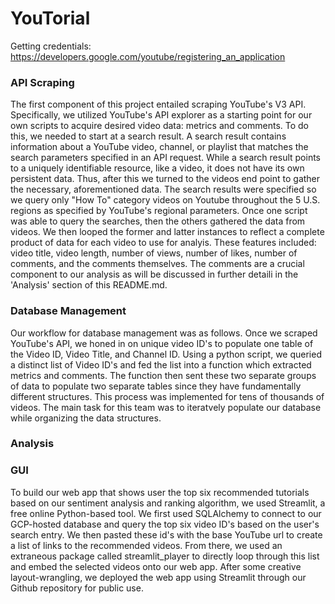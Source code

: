 # YouTorial

Getting credentials:
https://developers.google.com/youtube/registering_an_application

### API Scraping

The first component of this project entailed scraping YouTube's V3 API. Specifically, we utilized YouTube's API explorer as a starting point for our own scripts to acquire desired video data: metrics and comments. To do this, we needed to start at a search result. A search result contains information about a YouTube video, channel, or playlist that matches the search parameters specified in an API request. While a search result points to a uniquely identifiable resource, like a video, it does not have its own persistent data. Thus, after this we turned to the videos end point to gather the necessary, aforementioned data. The search results were specified so we query only "How To" category videos on Youtube throughout the 5 U.S. regions as specified by YouTube's regional parameters. Once one script was able to query the searches, then the others gathered the data from videos. We then looped the former and latter instances to reflect a complete product of data for each video to use for analyis. These features included: video title, video length, number of views, number of likes, number of comments, and the comments themselves. The comments are a crucial component to our analysis as will be discussed in further detaili in the 'Analysis' section of this README.md.

### Database Management

Our workflow for database management was as follows. Once we scraped YouTube's API, we honed in on unique video ID's to populate one table of the Video ID, Video Title, and Channel ID. Using a python script, we queried a distinct list of Video ID's and fed the list into a function which extracted metrics and comments. The function then sent these two separate groups of data to populate two separate tables since they have fundamentally different structures. This process was implemented for tens of thousands of videos. The main task for this team was to iteratvely populate our database while organizing the data structures.

### Analysis

### GUI 
To build our web app that shows user the top six recommended tutorials based on our sentiment analysis and ranking algorithm, we used Streamlit, a free online Python-based tool. We first used SQLAlchemy to connect to our GCP-hosted database and query the top six video ID's based on the user's search entry. We then pasted these id's with the base YouTube url to create a list of links to the recommended videos. From there, we used an extraneous package called streamlit_player to directly loop through this list and embed the selected videos onto our web app. After some creative layout-wrangling, we deployed the web app using Streamlit through our Github repository for public use.  


